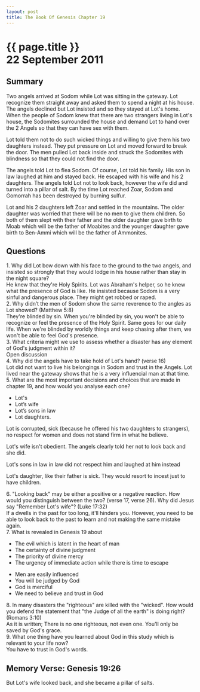 ```yaml
---
layout: post
title: The Book Of Genesis Chapter 19
---
```

<div class="main">
<div class="bluebox">
  <h1>
    {{ page.title }}
    <br/>
    22 September 2011
  </h1>
  <h2>
    Summary
  </h2>
  <p>
    Two angels arrived at Sodom while Lot was sitting in the gateway. Lot recognize them straight away and asked them to spend a night at his house.
    The angels declined but Lot insisted and so they stayed at Lot's home.
    When the people of Sodom knew that there are two strangers living in Lot's house, the Sodomites surrounded the house and demand
    Lot to hand over the 2 Angels so that they can have sex with them.
  </p>
  <p>
    Lot told them not to do such wicked things and willing to give them his two daughters instead.
    They put pressure on Lot and moved forward to break the door.
    The men pulled Lot back inside and struck the Sodomites with blindness so that they could not find the door.
  </p>
  <p>
    The angels told Lot to flea Sodom. Of course, Lot told his family. His son in law laughed at him and stayed back.
    He escaped with his wife and his 2 daughters. The angels told Lot not to look back, however the wife did and turned into a pillar of salt.
    By the time Lot reached Zoar, Sodom and Gomorrah has been destroyed by burning sulfur.
  </p>
  <p>
    Lot and his 2 daughters left Zoar and settled in the mountains. The older daughter was worried that there will be no men to give them children.
    So both of them slept with their father and the older daughter gave birth to Moab which will be the father of Moabites and
    the younger daughter gave birth to Ben-Ammi which will be the father of Ammonites.
  </p>
</div>

<div class="bluebox">
  <h2>
    Questions
  </h2>
  <div class="question">
    1.  Why did Lot bow down with his face to the ground to the two angels, and insisted so strongly that they would lodge in his house rather than stay in the night square? 
  </div>
  <div class="answer">
    He knew that they're Holy Spirits. Lot was Abraham's helper, so he knew what the presence of God is like. 
    He insisted because Sodom is a very sinful and dangerous place. They might get robbed or raped.
  </div>
  <div class="question">
    2.  Why didn’t the men of Sodom show the same reverence to the angles as Lot showed? (Matthew 5:8)
  </div>
  <div class="answer">
    They're blinded by sin. When you're blinded by sin, you won't be able to recognize or feel the presence of the Holy Spirit.
    Same goes for our daily life. When we're blinded by worldly things and keep chasing after them, we won't be able to feel God's
    presence.
  </div>
  <div class="question">
    3.  What criteria might we use to assess whether a disaster has any element of God's judgment within it? 
  </div>
  <div class="answer">
    Open discussion
  </div>
  <div class="question">
    4. Why did the angels have to take hold of Lot's hand? (verse 16)
  </div>
  <div class="answer">
    Lot did not want to live his belongings in Sodom and trust in the Angels. Lot lived near the gateway shows that he is a very
    influencial man at that time.
  </div>

  <div class="question">
    5.  What are the most important decisions and choices that are made in chapter 19, and how would you analyse each one? 
    <ul>
      <li>Lot's</li>
      <li>Lot’s wife </li>
      <li>Lot’s sons in law</li> 
      <li>Lot daughters.</li>
    </ul>
  </div>
  <div class="answer">
    <p>Lot is corrupted, sick (because he offered his two daughters to strangers), no respect for women and does not stand firm in what he believe.</p>
    <p>Lot's wife isn't obedient. The angels clearly told her not to look back and she did.</p>
    <p>Lot's sons in law in law did not respect him and laughed at him instead</p>
    <p>Lot's daughter, like their father is sick. They would resort to incest just to have children.</p>
  </div>
  <div class="question">
    6. "Looking back" may be either a positive or a negative reaction.  How would you distinguish between the two? (verse 17, verse 26). Why did Jesus say "Remember Lot's wife"? (Luke 17:32) 
  </div>
  <div class="answer">
    If a dwells in the past for too long, it'll hinders you. However, you need to be able to look back to the past to learn and not
    making the same mistake again.
  </div>
  <div class="question">
    7. What is revealed in Genesis 19 about 
      <ul>
        <li>The evil which is latent in the heart of man</li>
        <li>The certainty of divine judgment</li>
        <li>The priority of divine mercy</li>
        <li>The urgency of immediate action while there is time to escape</li>
      </ul>
  </div>
  <div class="answer">
    <ul>
      <li>Men are easily influenced</li>
      <li>You will be judged by God</li>
      <li>God is merciful</li>
      <li>We need to believe and trust in God</li>
    </ul>
  </div>
  <div class="question">
    8. In many disasters the "righteous" are killed with the "wicked".  How would you defend the statement that "the Judge of all the earth" is doing right? (Romans 3:10) 
  </div>
  <div class="answer">
    As it is written; There is no one righteous, not even one. You'll only be saved by God's grace.
  </div>
    <div class="question">
    9.  What one thing have you learned about God in this study which is relevant to your life now? 
  </div>
  <div class="answer">
    You have to trust in God's words.
  </div>
</div>
<div class="bluebox">
  <h2>
    Memory Verse: Genesis 19:26 
  </h2>
  <p>
    But Lot's wife looked back, and she became a pillar of salts.
  </p>
</div>
</div>